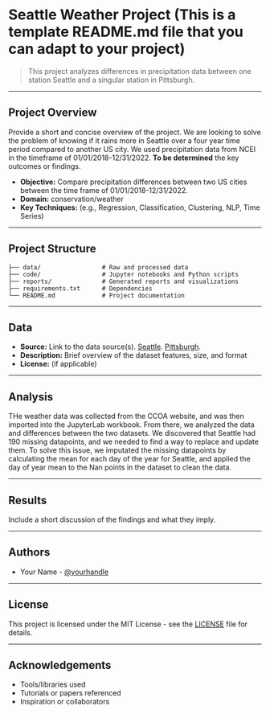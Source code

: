 # Seattle Weather Project (This is a template README.md file that you can adapt to your project)

> This project analyzes differences in precipitation data between one station Seattle and a singular station in Pittsburgh.

---

## Project Overview

Provide a short and concise overview of the project. We are looking to solve the problem of knowing if it rains more in Seattle over a four year time period compared to another US city. We used precipitation data from NCEI in the timeframe of 01/01/2018-12/31/2022. **To be determined** the key outcomes or findings.

- **Objective:** Compare precipitation differences between two US cities between the time frame of 01/01/2018-12/31/2022.
- **Domain:** conservation/weather
- **Key Techniques:** (e.g., Regression, Classification, Clustering, NLP, Time Series)

---

## Project Structure

```
├── data/                 # Raw and processed data
├── code/                 # Jupyter notebooks and Python scripts
├── reports/              # Generated reports and visualizations
├── requirements.txt      # Dependencies
└── README.md             # Project documentation
```

---

## Data

- **Source:** Link to the data source(s). [Seattle](data/seattle_rain.csv).  [Pittsburgh](data/pittsburgh_rain.csv).
- **Description:** Brief overview of the dataset features, size, and format
- **License:** (if applicable)

---

## Analysis

THe weather data was collected from the CCOA website, and was then imported into the JupyterLab workbook. From there, we analyzed the data and differences between the two datasets. 
We discovered that Seattle had 190 missing datapoints, and we needed to find a way to replace and update them.
To solve this issue, we imputated the missing datapoints by calculating the mean for each day of the year for Seattle, and applied the day of year mean to the Nan points in the dataset to clean the data.

---

## Results

Include a short discussion of the findings and what they imply.

---

## Authors

- Your Name - [@yourhandle](https://github.com/yourhandle)

---

## License

This project is licensed under the MIT License - see the [LICENSE](LICENSE) file for details.

---

## Acknowledgements

- Tools/libraries used
- Tutorials or papers referenced
- Inspiration or collaborators
